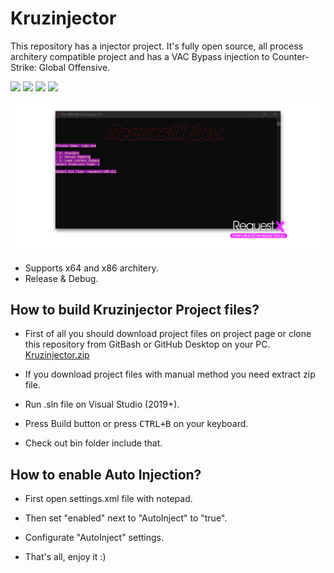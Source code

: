 # Kruzinjector
This repository has a injector project. It's fully open source, all process architery compatible project and has a VAC Bypass injection to Counter-Strike: Global Offensive.

![](https://img.shields.io/badge/language-c++-e76089?style=plastic) ![](https://img.shields.io/badge/license-GNU-green?style=plastic) ![](https://img.shields.io/badge/arch-x86%20%7C%20x64-d9654f?style=plastic) ![](https://img.shields.io/badge/config-Debug%20%7C%20Release-c0c0c0?style=plastic)

![Image of RequestX International Developer Group on Discord](https://github.com/Kruziikrel1/Kruzinjector/blob/main/thumbnail.png)


- Supports x64 and x86 architery.
- Release & Debug.

## How to build Kruzinjector Project files?
* First of all you should download project files on project page or clone this repository from GitBash or GitHub Desktop on your PC. [Kruzinjector.zip](https://github.com/Kruziikrel1/Kruzinjector)

* If you download project files with manual method you need extract zip file.

* Run .sln file on Visual Studio (2019+).

* Press Build button or press <kbd>CTRL+B</kbd> on your keyboard.

* Check out bin folder include that.

## How to enable Auto Injection?
* First open settings.xml file with notepad.

* Then set "enabled" next to "AutoInject" to "true".

* Configurate "AutoInject" settings.

* That's all, enjoy it :)
